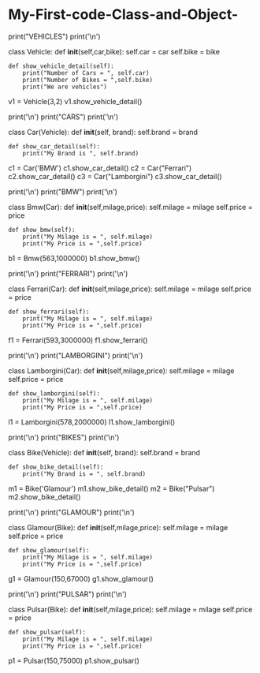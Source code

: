 # My-First-code-Class-and-Object-

print("VEHICLES")
print('\n')

class Vehicle:
    def __init__(self,car,bike):
        self.car = car
        self.bike = bike
    
    def show_vehicle_detail(self):
        print("Number of Cars = ", self.car)
        print("Number of Bikes = ",self.bike)
        print("We are vehicles")

v1 = Vehicle(3,2)
v1.show_vehicle_detail()

print('\n')
print("CARS")
print('\n')

class Car(Vehicle):
    def __init__(self, brand):
        self.brand = brand

    def show_car_detail(self):
        print("My Brand is ", self.brand)

c1 = Car('BMW')
c1.show_car_detail()
c2 = Car("Ferrari")
c2.show_car_detail()
c3 = Car("Lamborgini")
c3.show_car_detail()

print('\n')
print("BMW")
print('\n')

class Bmw(Car):
    def __init__(self,milage,price):
        self.milage = milage
        self.price = price

    def show_bmw(self):
        print("My Milage is = ", self.milage)
        print("My Price is = ",self.price)

b1 = Bmw(563,1000000)
b1.show_bmw()

print('\n')
print("FERRARI")
print('\n')

class Ferrari(Car):
    def __init__(self,milage,price):
        self.milage = milage
        self.price = price

    def show_ferrari(self):
        print("My Milage is = ", self.milage)
        print("My Price is = ",self.price)

f1 = Ferrari(593,3000000)
f1.show_ferrari()

print('\n')
print("LAMBORGINI")
print('\n')


class Lamborgini(Car):
    def __init__(self,milage,price):
        self.milage = milage
        self.price = price

    def show_lamborgini(self):
        print("My Milage is = ", self.milage)
        print("My Price is = ",self.price)

l1 = Lamborgini(578,2000000)
l1.show_lamborgini()

print('\n')
print("BIKES")
print('\n')

class Bike(Vehicle):
    def __init__(self, brand):
        self.brand = brand

    def show_bike_detail(self):
        print("My Brand is = ", self.brand)

m1 = Bike('Glamour')
m1.show_bike_detail()
m2 = Bike("Pulsar")
m2.show_bike_detail()

print('\n')
print("GLAMOUR")
print('\n')

class Glamour(Bike):
    def __init__(self,milage,price):
        self.milage = milage
        self.price = price

    def show_glamour(self):
        print("My Milage is = ", self.milage)
        print("My Price is = ",self.price)

g1 = Glamour(150,67000)
g1.show_glamour()

print('\n')
print("PULSAR")
print('\n')

class Pulsar(Bike):
    def __init__(self,milage,price):
        self.milage = milage
        self.price = price

    def show_pulsar(self):
        print("My Milage is = ", self.milage)
        print("My Price is = ",self.price)

p1 = Pulsar(150,75000)
p1.show_pulsar()
